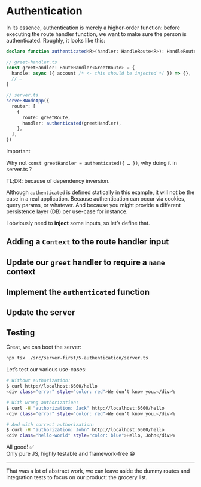 # Authentication

In its essence, authentication is merely a higher-order function: before executing the route handler function, we want to make sure the person is authenticated. Roughly, it looks like this:

```ts
declare function authenticated<R>(handler: HandleRoute<R>): HandleRoute<R>

// greet-handler.ts
const greetHandler: RouteHandler<GreetRoute> = {
  handle: async ({ account /* <- this should be injected */ }) => {},
  // …
}

// server.ts
serveH3NodeApp({
  router: [
    {
      route: greetRoute,
      handler: authenticated(greetHandler),
    },
  ],
})
```

> [!IMPORTANT]
> Why not `const greetHandler = authenticated({ … })`, why doing it in server.ts ?
>
> TL;DR: because of dependency inversion.
>
> Although `authenticated` is defined statically in this example, it will not be the case in a real application. Because authentication can occur via cookies, query params, or whatever. And because you might provide a different persistence layer (DB) per use-case for instance.

I obviously need to **inject** some inputs, so let’s define that.

## Adding a `Context` to the route handler input

<!-- diff [code:ts] ./server-first/5-authentication/handle-route.ts ./server-first/4-support-body-schema/handle-route.ts -->

## Update our `greet` handler to require a `name` context

<!-- diff [code:tsx] ./server-first/5-authentication/greet-handler.tsx ./server-first/4-support-body-schema/greet-handler.tsx -->

## Implement the `authenticated` function

<!-- include [code:tsx] ./server-first/5-authentication/authenticated.tsx -->

## Update the server

<!-- diff [code:ts] ./server-first/5-authentication/server.ts ./server-first/4-support-body-schema/server.ts -->

## Testing

Great, we can boot the server:

```sh
npx tsx ./src/server-first/5-authentication/server.ts
```

Let’s test our various use-cases:

```sh
# Without authorization:
$ curl http://localhost:6600/hello
<div class="error" style="color: red">We don’t know you…</div>%

# With wrong authorization:
$ curl -H "authorization: Jack" http://localhost:6600/hello
<div class="error" style="color: red">We don’t know you…</div>%

# And with correct authorization:
$ curl -H "authorization: John" http://localhost:6600/hello
<div class="hello-world" style="color: blue">Hello, John</div>%
```

All good! ✅<br>
Only pure JS, highly testable and framework-free 😁

---

That was a lot of abstract work, we can leave aside the dummy routes and integration tests to focus on our product: the grocery list.

